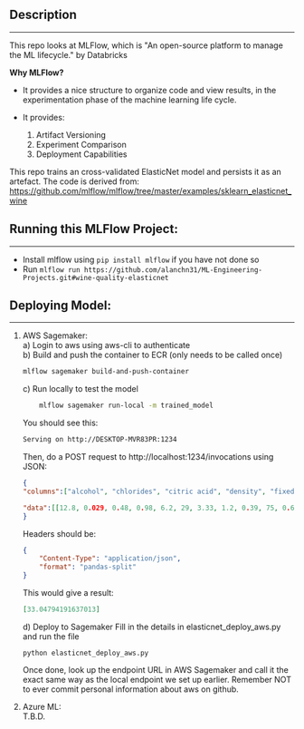 ## Description
---
This repo looks at MLFlow, which is "An open-source platform to manage the ML lifecycle." by Databricks

**Why MLFlow?**
* It provides a nice structure to organize code and view results, in the experimentation phase of the machine learning life cycle.

* It provides:
    1. Artifact Versioning
    2. Experiment Comparison
    3. Deployment Capabilities

This repo trains an cross-validated ElasticNet model and persists it as an artefact. The code is derived from:
https://github.com/mlflow/mlflow/tree/master/examples/sklearn_elasticnet_wine

## Running this MLFlow Project:
---
* Install mlflow using ``` pip install mlflow ``` if you have not done so
* Run ```mlflow run https://github.com/alanchn31/ML-Engineering-Projects.git#wine-quality-elasticnet```

## Deploying Model:
---
1. AWS Sagemaker:  
    a) Login to aws using aws-cli to authenticate  
    b) Build and push the container to ECR (only needs to be called once)
    ```bash
    mlflow sagemaker build-and-push-container
    ```
    c) Run locally to test the model  
    ```bash
        mlflow sagemaker run-local -m trained_model
    ```  
    You should see this:
    ```bash
    Serving on http://DESKTOP-MVR83PR:1234
    ```
    Then, do a POST request to http://localhost:1234/invocations using JSON:
    ```json
    {
	"columns":["alcohol", "chlorides", "citric acid", "density", "fixed acidity", "free sulfur dioxide", "pH", "residual sugar", "sulphates", "total sulfur dioxide", "volatile acidity"],
	
	"data":[[12.8, 0.029, 0.48, 0.98, 6.2, 29, 3.33, 1.2, 0.39, 75, 0.66]]
    }
    ```
    Headers should be:
    ```json
    {
        "Content-Type": "application/json",
        "format": "pandas-split"
    }
    ```
    This would give a result:
    ```json
    [33.04794191637013]
    ```
    d) Deploy to Sagemaker
    Fill in the details in elasticnet_deploy_aws.py and run the file
    ```
    python elasticnet_deploy_aws.py
    ```
    Once done, look up the endpoint URL in AWS Sagemaker and call it the exact same way as the local endpoint we set up earlier. 
    Remember NOT to ever commit personal information about aws on github.


2. Azure ML:  
T.B.D.